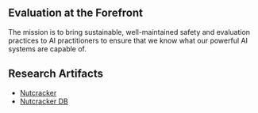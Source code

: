 ## Evaluation at the Forefront

The mission is to bring sustainable, well-maintained safety and evaluation practices to AI practitioners to ensure that we know what our powerful AI systems are capable of.

## Research Artifacts
- [Nutcracker](https://github.com/evaluation-tools/nutcracker)
- [Nutcracker DB](https://github.com/evaluation-tools/nutcracker-db)

